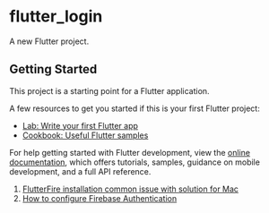 # flutter_login

A new Flutter project.

## Getting Started

This project is a starting point for a Flutter application.

A few resources to get you started if this is your first Flutter project:

- [Lab: Write your first Flutter app](https://docs.flutter.dev/get-started/codelab)
- [Cookbook: Useful Flutter samples](https://docs.flutter.dev/cookbook)

For help getting started with Flutter development, view the
[online documentation](https://docs.flutter.dev/), which offers tutorials,
samples, guidance on mobile development, and a full API reference.

1. [FlutterFire installation common issue with solution for Mac](https://github.com/tango4567/solutions/issues/48)
2. [How to configure Firebase Authentication](https://firebase.flutter.dev/docs/ui/auth/integrating-your-first-screen)
